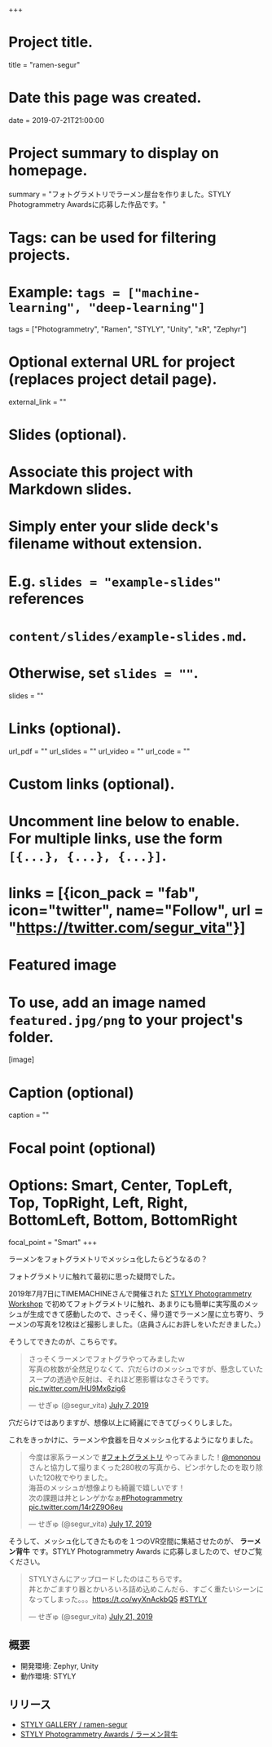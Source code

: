 +++
# Project title.
title = "ramen-segur"

# Date this page was created.
date = 2019-07-21T21:00:00

# Project summary to display on homepage.
summary = "フォトグラメトリでラーメン屋台を作りました。STYLY Photogrammetry Awardsに応募した作品です。"

# Tags: can be used for filtering projects.
# Example: `tags = ["machine-learning", "deep-learning"]`
tags = ["Photogrammetry", "Ramen", "STYLY", "Unity", "xR", "Zephyr"]

# Optional external URL for project (replaces project detail page).
external_link = ""

# Slides (optional).
#   Associate this project with Markdown slides.
#   Simply enter your slide deck's filename without extension.
#   E.g. `slides = "example-slides"` references 
#   `content/slides/example-slides.md`.
#   Otherwise, set `slides = ""`.
slides = ""

# Links (optional).
url_pdf = ""
url_slides = ""
url_video = ""
url_code = ""

# Custom links (optional).
#   Uncomment line below to enable. For multiple links, use the form `[{...}, {...}, {...}]`.
# links = [{icon_pack = "fab", icon="twitter", name="Follow", url = "https://twitter.com/segur_vita"}]

# Featured image
# To use, add an image named `featured.jpg/png` to your project's folder. 
[image]
  # Caption (optional)
  caption = ""

  # Focal point (optional)
  # Options: Smart, Center, TopLeft, Top, TopRight, Left, Right, BottomLeft, Bottom, BottomRight
  focal_point = "Smart"
+++


ラーメンをフォトグラメトリでメッシュ化したらどうなるの？

フォトグラメトリに触れて最初に思った疑問でした。

2019年7月7日にTIMEMACHINEさんで開催された [STYLY Photogrammetry Workshop](https://styly.connpass.com/event/137029/) で初めてフォトグラメトリに触れ、あまりにも簡単に実写風のメッシュが生成できて感動したので、さっそく、帰り道でラーメン屋に立ち寄り、ラーメンの写真を12枚ほど撮影しました。（店員さんにお許しをいただきました。）

そうしてできたのが、こちらです。

<blockquote class="twitter-tweet"><p lang="ja" dir="ltr">さっそくラーメンでフォトグラやってみましたｗ<br>写真の枚数が全然足りなくて、穴だらけのメッシュですが、懸念していたスープの透過や反射は、それほど悪影響はなさそうです。 <a href="https://t.co/HU9Mx6zig6">pic.twitter.com/HU9Mx6zig6</a></p>&mdash; せぎゅ (@segur_vita) <a href="https://twitter.com/segur_vita/status/1147870101594525697?ref_src=twsrc%5Etfw">July 7, 2019</a></blockquote> <script async src="https://platform.twitter.com/widgets.js" charset="utf-8"></script>
穴だらけではありますが、想像以上に綺麗にできてびっくりしました。

これをきっかけに、ラーメンや食器を日々メッシュ化するようになりました。

<blockquote class="twitter-tweet"><p lang="ja" dir="ltr">今度は家系ラーメンで <a href="https://twitter.com/hashtag/%E3%83%95%E3%82%A9%E3%83%88%E3%82%B0%E3%83%A9%E3%83%A1%E3%83%88%E3%83%AA?src=hash&amp;ref_src=twsrc%5Etfw">#フォトグラメトリ</a> やってみました！<a href="https://twitter.com/mononou?ref_src=twsrc%5Etfw">@mononou</a> さんと協力して撮りまくった280枚の写真から、ピンボケしたのを取り除いた120枚でやりました。<br>海苔のメッシュが想像よりも綺麗で嬉しいです！<br>次の課題は丼とレンゲかなぁ<a href="https://twitter.com/hashtag/Photogrammetry?src=hash&amp;ref_src=twsrc%5Etfw">#Photogrammetry</a> <a href="https://t.co/14r2Z9O6eu">pic.twitter.com/14r2Z9O6eu</a></p>&mdash; せぎゅ (@segur_vita) <a href="https://twitter.com/segur_vita/status/1151488213543874563?ref_src=twsrc%5Etfw">July 17, 2019</a></blockquote> <script async src="https://platform.twitter.com/widgets.js" charset="utf-8"></script>

そうして、メッシュ化してきたものを１つのVR空間に集結させたのが、 **ラーメン背牛** です。STYLY Photogrammetry Awards に応募しましたので、ぜひご覧ください。

<blockquote class="twitter-tweet"><p lang="ja" dir="ltr">STYLYさんにアップロードしたのはこちらです。<br>丼とかごますり器とかいろいろ詰め込めこんだら、すごく重たいシーンになってしまった。。。<a href="https://t.co/wyXnAckbQ5">https://t.co/wyXnAckbQ5</a> <a href="https://twitter.com/hashtag/STYLY?src=hash&amp;ref_src=twsrc%5Etfw">#STYLY</a></p>&mdash; せぎゅ (@segur_vita) <a href="https://twitter.com/segur_vita/status/1152922973415698432?ref_src=twsrc%5Etfw">July 21, 2019</a></blockquote> <script async src="https://platform.twitter.com/widgets.js" charset="utf-8"></script>




## 概要

- 開発環境: Zephyr, Unity
- 動作環境: STYLY




## リリース
- [STYLY GALLERY / ramen-segur](https://gallery.styly.cc/segur/2d199f5a-ab07-11e9-b34d-4783bb2170d0)
- [STYLY Photogrammetry Awards / ラーメン背牛](https://awrd.com/creatives/detail/8525236)



